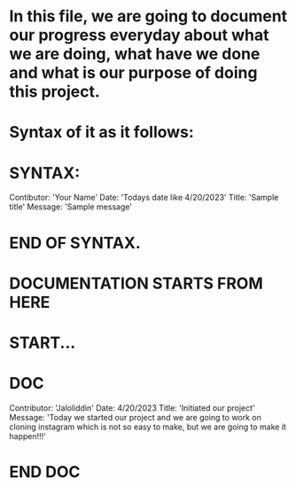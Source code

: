 # In this file, we are going to document our progress everyday about what we are doing, what have we done and what is our purpose of doing this project.

# Syntax of it as it follows:

# SYNTAX:

Contibutor: 'Your Name'
Date: 'Todays date like 4/20/2023'
Title: 'Sample title'
Message: 'Sample message'

# END OF SYNTAX.

# DOCUMENTATION STARTS FROM HERE

# START...


# DOC

Contributor: 'Jaloliddin'
Date: 4/20/2023
Title: 'Initiated our project'
Message: 'Today we started our project and we are going to work on cloning instagram which is not so easy to make, but we are going to make it happen!!!'

# END DOC